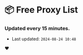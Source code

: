 # :package: Free Proxy List
### Updated every 15 minutes.

- Last updated: `2024-08-24 10:48`

:heart:
